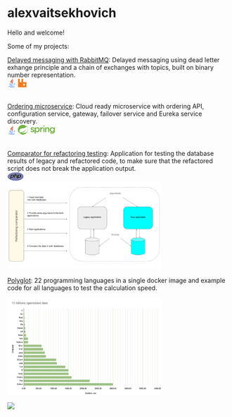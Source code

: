 # alexvaitsekhovich

Hello and welcome! 

Some of my projects:

[Delayed messaging with RabbitMQ](https://github.com/alexvaitsekhovich/rabbitmq-delayed-messaging):
Delayed messaging using dead letter exhange principle and a chain of exchanges with topics, built on binary number representation.
<br>
<img src="https://github.com/alexvaitsekhovich/images/blob/main/java.png" width="20" height="20" alt="Java">
<img src="https://github.com/alexvaitsekhovich/images/blob/main/rabbit.png" width="20" height="20" alt="RabbitMQ">
<br>
<br>


[Ordering microservice](https://github.com/alexvaitsekhovich/ordering-ms-starter):
Cloud ready microservice with ordering API, configuration service, gateway, failover service and Eureka service discovery.
<br>
<img src="https://github.com/alexvaitsekhovich/images/blob/main/java.png" width="20" height="20" alt="Java">
<img src="https://github.com/alexvaitsekhovich/images/blob/main/spring.png" width="88" height="22" alt="RabbitMQ">
<br>
<br>

[Comparator for refactoring testing](https://github.com/alexvaitsekhovich/refactoring_comparator):
Application for testing the database results of legacy and refactored code, to make sure that the refactored script does not break the application output. 
<br>
<img src="https://github.com/alexvaitsekhovich/images/blob/main/php.png" width="37" height="20" alt="Java">
<br>
<img src="https://github.com/alexvaitsekhovich/images/blob/main/rcomparator.png" width="350" height="197" alt="Refactoring comparator">
<br>



[Polyglot](https://github.com/alexvaitsekhovich/polyglot):
22 programming languages in a single docker image and example code for all languages to test the calculation speed.

<img src="https://raw.githubusercontent.com/alexvaitsekhovich/polyglot/master/img/Speed.png" width="352" height="220" alt="Polyglot">



![](https://visitor-badge.glitch.me/badge?page_id=alexvaitsekhovich.alexvaitsekhovich)
